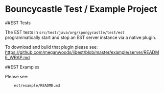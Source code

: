 # Bouncycastle Test / Example Project


##EST Tests

The EST tests in ```src/test/java/org/spongycastle/test/est``` programmatically start and stop
an EST server instance via a native plugin. 

To download and build that plugin please see:
https://github.com/meganwoods/libest/blob/master/example/server/README_WRAP.md

##EST Examples

Please see: 
```
    est/example/README.md
```

